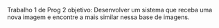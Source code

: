 Trabalho 1 de Prog 2
objetivo: Desenvolver um sistema que receba uma nova imagem e encontre a mais similar
nessa base de imagens.
